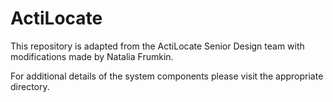 # ActiLocate
This repository is adapted from the ActiLocate Senior Design team with modifications made by Natalia Frumkin.

For additional details of the system components please visit the appropriate directory.
